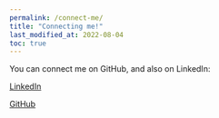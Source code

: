 ```yaml
---
permalink: /connect-me/
title: "Connecting me!"
last_modified_at: 2022-08-04
toc: true
---
```


You can connect me on GitHub, and also on LinkedIn:


[LinkedIn](https://www.linkedin.com/in/kelvin-cykong/)

[GitHub](https://github.com/kelvin-cykong)